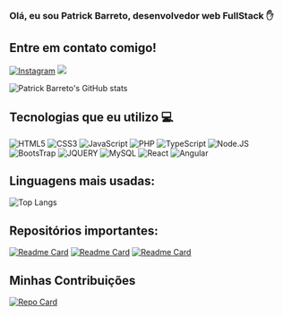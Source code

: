 ### Olá, eu sou Patrick Barreto, desenvolvedor web FullStack ✋

## Entre em contato comigo!
[![Instagram](https://img.shields.io/badge/Instagram-E4405F?style=for-the-badge&logo=instagram&logoColor=white)](https://instagram.com/patrick_vbarreto)
<a href="https://www.linkedin.com/in/patrick-barreto-63b47924b/" target="_blank"><img src="https://img.shields.io/badge/-LinkedIn-%230077B5?style=for-the-badge&logo=linkedin&logoColor=white" target="_blank"></a>

![Patrick Barreto's GitHub stats](https://github-readme-stats.vercel.app/api?username=pbarret97&show_icons=true&theme=merko)

## Tecnologias que eu utilizo 💻

<div style="display: inline-block">
    <img align =" center" alt = "HTML5" src="https://img.shields.io/badge/HTML5-E34F26?style=for-the-badge&logo=html5&logoColor=white">
    <img align =" center" alt = "CSS3" src="https://img.shields.io/badge/CSS3-1572B6?style=for-the-badge&logo=css3&logoColor=white">
    <img align =" center" alt = "JavaScript" src="https://img.shields.io/badge/JavaScript-F7DF1E?style=for-the-badge&logo=javascript&logoColor=black">
    <img align =" center" alt = "PHP" src="https://img.shields.io/badge/PHP-777BB4?style=for-the-badge&logo=php&logoColor=white">
    <img align =" center" alt = "TypeScript" src="https://img.shields.io/badge/TypeScript-007ACC?style=for-the-badge&logo=typescript&logoColor=white">
    <img align =" center" alt = "Node.JS" src="https://img.shields.io/badge/Node.js-43853D?style=for-the-badge&logo=node.js&logoColor=white">
    
<img align =" center" alt = "BootsTrap" src="https://img.shields.io/badge/Bootstrap-563D7C?style=for-the-badge&logo=bootstrap&logoColor=white">    
<img align =" center" alt = "JQUERY" src="https://img.shields.io/badge/jQuery-0769AD?style=for-the-badge&logo=jquery&logoColor=white">
    <img align =" center" alt = "MySQL" src="https://img.shields.io/badge/MySQL-00000F?style=for-the-badge&logo=mysql&logoColor=white">
    <img align =" center" alt = "React" src="https://img.shields.io/badge/React-20232A?style=for-the-badge&logo=react&logoColor=61DAFB">
    <img align =" center" alt = "Angular" src="https://img.shields.io/badge/Angular-DD0031?style=for-the-badge&logo=angular&logoColor=white">
</div>

## Linguagens mais usadas: 

![Top Langs](https://github-readme-stats.vercel.app/api/top-langs/?username=pbarret97&layout=compact&theme=merko)

## Repositórios importantes:

[![Readme Card](https://github-readme-stats.vercel.app/api/pin/?username=pbarret97&repo=GameMataMosquito.github.io&theme=merko)](https://github.com/pbarret97/GameMataMosquito.github.io)
[![Readme Card](https://github-readme-stats.vercel.app/api/pin/?username=pbarret97&repo=finans.github.io&theme=merko)](https://github.com/pbarret97/finans.github.io)
[![Readme Card](https://github-readme-stats.vercel.app/api/pin/?username=pbarret97&repo=calculadora&theme=merko)](https://github.com/pbarret97/calculadora)

## Minhas Contribuições
[![Repo Card](https://github-readme-stats.vercel.app/api/pin/?username=pbarret97&repo=dio-lab-open-source&bg_color=000&border_color=30A3DC&show_icons=true&icon_color=30A3DC&title_color=E94D5F&text_color=FFF)](thhps://github.com/pbarret97/dio-lab-open-source)

